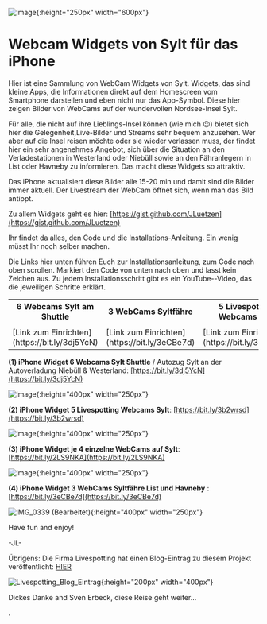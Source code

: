 ![image](images/IMG_0184_corrected_20210403_Banner.jpg "Banner-List-Ellenbogen"){:height="250px" width="600px"}

# Webcam Widgets von Sylt für das iPhone
Hier ist eine Sammlung von WebCam Widgets von Sylt. Widgets, das sind kleine Apps, die Informationen direkt auf dem Homescreen vom Smartphone darstellen und eben nicht nur das App-Symbol. 
Diese hier zeigen Bilder von WebCams auf der wundervollen Nordsee-Insel Sylt.

Für alle, die nicht auf ihre Lieblings-Insel können (wie mich 😉) bietet sich hier die Gelegenheit,Live-Bilder und Streams sehr bequem anzusehen. 
Wer aber auf die Insel reisen möchte oder sie wieder verlassen muss, der findet hier ein sehr angenehmes Angebot, sich über die Situation an den Verladestationen in Westerland oder Niebüll sowie an den Fähranlegern in List oder Havneby zu informieren.
Das macht diese Widgets so attraktiv. 

Das iPhone aktualisiert diese Bilder alle 15-20 min und damit sind die Bilder immer aktuell. 
Der Livestream der WebCam öffnet sich, wenn man das Bild antippt.

Zu allem Widgets geht es hier:
[https://gist.github.com/JLuetzen](https://gist.github.com/JLuetzen)

Ihr findet da alles, den Code und die Installations-Anleitung. Ein wenig müsst Ihr noch selber machen.


Die Links hier unten führen Euch zur Installationsanleitung, zum Code nach oben scrollen. Markiert den Code von unten nach oben und lasst kein Zeichen aus.
Zu jedem Installationsschritt gibt es ein YouTube--Video, das die jeweiligen Schritte erklärt. 

<table>
  <tr>
    <th>6 Webcams Sylt am Shuttle</th><th>3 WebCams Syltfähre</th><th>5 Livespotting Webcams Sylt</th><th>je 4 einzelne WebCams auf Sylt</th>
  </tr>
  <tr>
    <td><img alt="" border="0" src="images/Preview_SyltShuttle.png" title="Sylt-Shuttle"></td><td><img alt="" border="0" src="images/Preview_SyltFaehre.jpg" title="FRS-Syltfähre"></td><td><img alt="" border="0" src="images/Preview_Livespotting.png" title="Livespotting.com"></td><td><img alt="" border="0" src="images/Preview_Single.png" title="Single WebCams")></td>
  </tr>
  <tr>
    <td>[Link zum Einrichten](https://bit.ly/3dj5YcN)</td><td>[Link zum Einrichten](https://bit.ly/3eCBe7d)</td><td>[Link zum Einrichten](https://bit.ly/3b2wrsd)</td><td>[Link zum Einrichten](https://bit.ly/2LS9NKA) </td>
  </tr>
</table>


**(1) iPhone Widget 6 Webcams Sylt Shuttle** / Autozug Sylt an der Autoverladung Niebüll & Westerland: [https://bit.ly/3dj5YcN](https://bit.ly/3dj5YcN)

![image](images/Preview_SyltShuttle.png "Sylt-Shuttle"){:height="400px" width="250px"}

**(2) iPhone Widget 5 Livespotting Webcams Sylt**: [https://bit.ly/3b2wrsd](https://bit.ly/3b2wrsd) 

![image](images/Perview_Livespotting.png "LiveSpotting"){:height="400px" width="250px"}

**(3) iPhone Widget je 4 einzelne WebCams auf Sylt**: [https://bit.ly/2LS9NKA](https://bit.ly/2LS9NKA) 

![image](images/Preview_Single.png "Single WebCams"){:height="400px" width="250px"}

**(4) iPhone Widget 3 WebCams Syltfähre List und Havneby** : [https://bit.ly/3eCBe7d](https://bit.ly/3eCBe7d)

![IMG_0339 (Bearbeitet)](images/Preview_SyltFaehre.jpg "FRS-Syltfähre"){:height="400px" width="250px"}

Have fun and enjoy!

-JL-


Übrigens: 
Die Firma Livespotting hat einen Blog-Eintrag zu diesem Projekt veröffentlicht: [HIER](https://livespotting.com/blog/ios-widget-fuer-livespotting-webcams-sylt)

![Livespotting_Blog_Eintrag](images/livestreaming-open-source-app-sylt.jpg "livestreaming-open-source-app-sylt"){:height="200px" width="400px"}

Dickes Danke and Sven Erbeck, diese Reise geht weiter...

.
